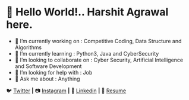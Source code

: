 <h1> 👋 Hello World!.. Harshit Agrawal here. </h1> 

- 🔭 I’m currently working on : Competitive Coding, Data Structure and Algorithms
- 🌱 I’m currently learning : Python3, Java and CyberSecurity
- 👯 I’m looking to collaborate on : Cyber Security, Artificial Intelligence and Software Development
- 🤔 I’m looking for help with : Job
- 💬 Ask me about : Anything


🐦 [Twitter][Twitter] **|**
📷 [Instagram][Instagram] **|** 
👔 [Linkedin][Linkedin] **|**
📑 [Resume][Resume]

[Twitter]: https://twitter.com/iamha13
[Instagram]: https://www.instagram.com/i_am_ha13/
[Linkedin]: https://linkedin.com/in/harshitagrawal13
[Resume]: https://drive.google.com/file/d/1kFzpLrewSjbU5mbeMldzeP8RZdsThKss/view?usp=sharing
